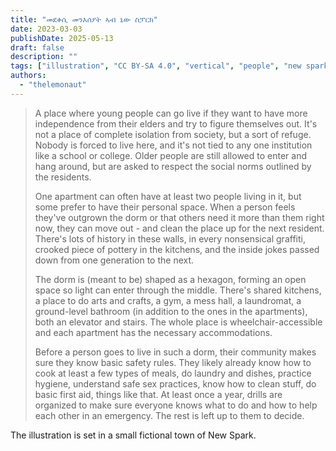 ```yaml
---
title: "መደቀሲ መንእሰያት ኣብ ኒው ስፓርክ"
date: 2023-03-03
publishDate: 2025-05-13
draft: false
description: ""
tags: ["illustration", "CC BY-SA 4.0", "vertical", "people", "new spark"]
authors:
  - "thelemonaut"
---
```


> A place where young people can go live if they want to have more independence from their elders and try to figure themselves out. It's not a place of complete isolation from society, but a sort of refuge. Nobody is forced to live here, and it's not tied to any one institution like a school or college. Older people are still allowed to enter and hang around, but are asked to respect the social norms outlined by the residents.
> 
> One apartment can often have at least two people living in it, but some prefer to have their personal space. When a person feels they've outgrown the dorm or that others need it more than them right now, they can move out - and clean the place up for the next resident. There's lots of history in these walls, in every nonsensical graffiti, crooked piece of pottery in the kitchens, and the inside jokes passed down from one generation to the next.
> 
> The dorm is (meant to be) shaped as a hexagon, forming an open space so light can enter through the middle. There's shared kitchens, a place to do arts and crafts, a gym, a mess hall, a laundromat, a ground-level bathroom (in addition to the ones in the apartments), both an elevator and stairs. The whole place is wheelchair-accessible and each apartment has the necessary accommodations.
> 
> Before a person goes to live in such a dorm, their community makes sure they know basic safety rules. They likely already know how to cook at least a few types of meals, do laundry and dishes, practice hygiene, understand safe sex practices, know how to clean stuff, do basic first aid, things like that. At least once a year, drills are organized to make sure everyone knows what to do and how to help each other in an emergency. The rest is left up to them to decide.

The illustration is set in a small fictional town of New Spark.